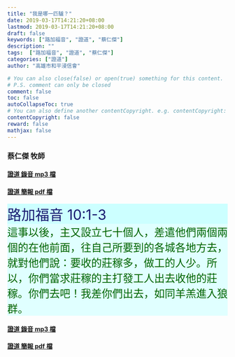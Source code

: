 ```yaml
---
title: "我是哪一匹驢？"
date: 2019-03-17T14:21:20+08:00
lastmod: 2019-03-17T14:21:20+08:00
draft: false
keywords: ["路加福音", "證道", "蔡仁傑"]
description: ""
tags:  ["路加福音", "證道", "蔡仁傑"]
categories: ["證道"]
author: "高雄市和平浸信會"

# You can also close(false) or open(true) something for this content.
# P.S. comment can only be closed
comment: false
toc: false
autoCollapseToc: true
# You can also define another contentCopyright. e.g. contentCopyright: "This is another copyright."
contentCopyright: false
reward: false
mathjax: false
---
```


### 蔡仁傑 牧師

#### [證道 錄音 mp3 檔](/mp3-s/s20190317.mp3 "我是哪一匹驢？")

#### [證道 簡報 pdf 檔](/pdf-s/s20190317.pdf "我是哪一匹驢？")

<div style="background-color:#CCFFFF"><font size="6", color="#191970">
路加福音 10:1-3
</font>
</div>

<div style="background-color:#E0FFFF"><font size="5", color="#006400">
這事以後，主又設立七十個人，差遣他們兩個兩個的在他前面，往自己所要到的各城各地方去，就對他們說：要收的莊稼多，做工的人少。所以，你們當求莊稼的主打發工人出去收他的莊稼。你們去吧！我差你們出去，如同羊羔進入狼群。
</font>
</div>

#### [證道 錄音 mp3 檔](/mp3-s/s20190317.mp3 "我是哪一匹驢？")

#### [證道 簡報 pdf 檔](/pdf-s/s20190317.pdf "我是哪一匹驢？")